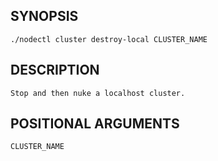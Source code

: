 ## SYNOPSIS
    ./nodectl cluster destroy-local CLUSTER_NAME
 
## DESCRIPTION
    Stop and then nuke a localhost cluster.
 
## POSITIONAL ARGUMENTS
    CLUSTER_NAME
